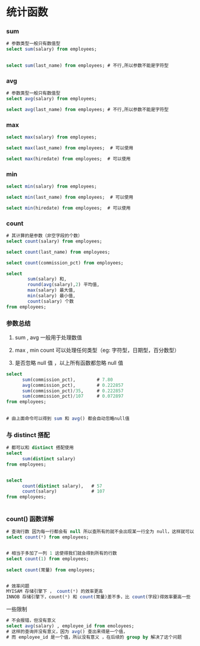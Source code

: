 # 统计函数

### sum

```SQL
# 参数类型一般只有数值型
select sum(salary) from employees;
 

select sum(last_name) from employees; # 不行,所以参数不能是字符型
```


### avg

```SQL
# 参数类型一般只有数值型
select avg(salary) from employees;

select avg(last_name) from employees; # 不行,所以参数不能是字符型 
```


### max

```SQL
select max(salary) from employees;

select max(last_name) from employees;  # 可以使用

select max(hiredate) from employees;  # 可以使用

```


### min

```SQL
select min(salary) from employees;  

select min(last_name) from employees;  # 可以使用 

select min(hiredate) from employees;  # 可以使用 
```


### count

```SQL
# 其计算的是参数（非空字段的个数）
select count(salary) from employees;

select count(last_name) from employees;

select count(commission_pct) from employees;
```


```SQL
select  
        sum(salary) 和, 
        round(avg(salary),2) 平均值,
        max(salary) 最大值, 
        min(salary) 最小值,
        count(salary) 个数 
from employees;
```


### 参数总结

1. sum , avg 一般用于处理数值

2. max , min count 可以处理任何类型（eg: 字符型，日期型，百分数型）

3. 是否忽略 null 值  ，以上所有函数都忽略 null 值

```SQL
select 
      sum(commission_pct),        # 7.80    
      avg(commission_pct),        # 0.222857
      sum(commission_pct)/35,     # 0.222857 
      sum(commission_pct)/107     # 0.072897
from employees;
 
 
# 由上面命令可以得到 sum 和 avg() 都会自动忽略null值 
```


### 与 distinct 搭配

```SQL
# 都可以和 distinct 搭配使用
select 
      sum(distinct salary)
from employees;


select 
      count(distinct salary),   # 57
      count(salary)             # 107
from employees;
 
```


### count() 函数详解

```SQL
# 查询行数 因为每一行都会有 null 所以查所有的就不会出现某一行全为 null，这样就可以查到所有的行数
select count(*) from employees;  


# 相当于多加了一列 1 这使得我们就会得到所有的行数
select count(1) from employees;
 
select count(常量) from employees; 


# 效率问题
MYISAM 存储引擎下 ， count(*) 的效率更高
INNOB 存储引擎下，count(*) 和 count(常量)差不多，比 count(字段)得效率要高一些
```


一些限制

```SQL
# 不会报错，但没有意义
select avg(salary) , employee_id from emoloyees;
# 这样的查询并没有意义，因为 avg() 查出来得是一个值，
# 而 employee_id 是一个值，所以没有意义 ，在后续的 group by 解决了这个问题

```




















